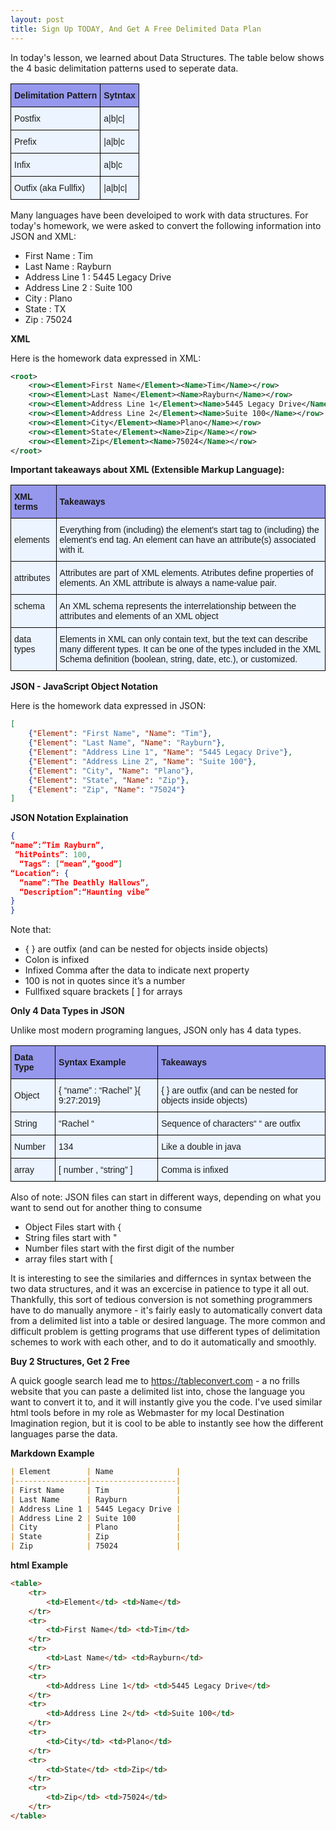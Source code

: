```yaml
---
layout: post
title: Sign Up TODAY, And Get A Free Delimited Data Plan
---
```


In today's lesson, we learned about Data Structures. The table below shows the 4 basic delimitation patterns used to seperate data. 

<style type="text/css">
.tg  {border-collapse:collapse;border-spacing:0;}
.tg td{font-family:Arial, sans-serif;font-size:14px;padding:10px 5px;border-style:solid;border-width:1px;overflow:hidden;word-break:normal;border-color:black;}
.tg th{font-family:Arial, sans-serif;font-size:14px;font-weight:normal;padding:10px 5px;border-style:solid;border-width:1px;overflow:hidden;word-break:normal;border-color:black;}
.tg .tg-zifs{font-weight:bold;background-color:#9698ed;text-align:left;vertical-align:middle}
.tg .tg-r6x4{background-color:#ecf4ff;text-align:left;vertical-align:middle}
.tg .tg-0qe0{background-color:#ecf4ff;text-align:left;vertical-align:top}
</style>
<table class="tg">
  <tr>
    <th class="tg-zifs">Delimitation Pattern</th>
    <th class="tg-zifs">Sytntax</th>
  </tr>
  <tr>
    <td class="tg-r6x4">Postfix  </td>
    <td class="tg-r6x4">a|b|c|</td>
  </tr>
  <tr>
    <td class="tg-r6x4">Prefix   </td>
    <td class="tg-r6x4">|a|b|c</td>
  </tr>
  <tr>
    <td class="tg-0qe0">Infix   </td>
    <td class="tg-0qe0">a|b|c</td>
  </tr>
  <tr>
    <td class="tg-0qe0">Outfix (aka Fullfix)  </td>
    <td class="tg-0qe0">|a|b|c|</td>
  </tr>
</table>


Many languages have been develoiped to work with data structures. For today's homework, we were asked to convert the following information into JSON and XML:

*  First Name : Tim 
*  Last Name : Rayburn 
*  Address Line 1 : 5445 Legacy Drive 
*  Address Line 2 : Suite 100
*  City : Plano 
*  State : TX 
*  Zip : 75024
 

**XML**

Here is the homework data expressed in XML:


```xml
<root>
    <row><Element>First Name</Element><Name>Tim</Name></row>
    <row><Element>Last Name</Element><Name>Rayburn</Name></row>
    <row><Element>Address Line 1</Element><Name>5445 Legacy Drive</Name></row>
    <row><Element>Address Line 2</Element><Name>Suite 100</Name></row>
    <row><Element>City</Element><Name>Plano</Name></row>
    <row><Element>State</Element><Name>Zip</Name></row>
    <row><Element>Zip</Element><Name>75024</Name></row>
</root>
```

**Important takeaways about XML (Extensible Markup Language):**


<style type="text/css">
.tg  {border-collapse:collapse;border-spacing:0;}
.tg td{font-family:Arial, sans-serif;font-size:14px;padding:10px 5px;border-style:solid;border-width:1px;overflow:hidden;word-break:normal;border-color:black;}
.tg th{font-family:Arial, sans-serif;font-size:14px;font-weight:normal;padding:10px 5px;border-style:solid;border-width:1px;overflow:hidden;word-break:normal;border-color:black;}
.tg .tg-zifs{font-weight:bold;background-color:#9698ed;text-align:left;vertical-align:middle}
.tg .tg-r6x4{background-color:#ecf4ff;text-align:left;vertical-align:middle}
.tg .tg-0qe0{background-color:#ecf4ff;text-align:left;vertical-align:top}
</style>
<table class="tg">
  <tr>
    <th class="tg-zifs">XML terms</th>
    <th class="tg-zifs">Takeaways</th>
  </tr>
  <tr>
    <td class="tg-r6x4">elements</td>
    <td class="tg-r6x4">Everything from (including) the element's start tag to (including) the element's end tag. An element can have an attribute(s) associated with it.</td>
  </tr>
  <tr>
    <td class="tg-r6x4">attributes</td>
    <td class="tg-r6x4">Attributes are part of XML elements. Atributes define properties of elements. An XML attribute is always a name-value pair.</td>
  </tr>
  <tr>
    <td class="tg-0qe0">schema</td>
    <td class="tg-0qe0">An XML schema represents the interrelationship between the attributes and elements of an XML object</td>
  </tr>
  <tr>
    <td class="tg-0qe0">data types</td>
    <td class="tg-0qe0">Elements in XML can only contain text, but the text can describe many different types. It can be one of the types included in the XML Schema definition (boolean, string, date, etc.), or customized.</td>
  </tr>
</table>


**JSON - JavaScript Object Notation**

Here is the homework data expressed in JSON:

```json
[
    {"Element": "First Name", "Name": "Tim"},
    {"Element": "Last Name", "Name": "Rayburn"},
    {"Element": "Address Line 1", "Name": "5445 Legacy Drive"},
    {"Element": "Address Line 2", "Name": "Suite 100"},
    {"Element": "City", "Name": "Plano"},
    {"Element": "State", "Name": "Zip"},
    {"Element": "Zip", "Name": "75024"}
]
```

**JSON Notation Explaination**

```json
{
“name”:”Tim Rayburn”, 
 “hitPoints”: 100,
  “Tags”: [“mean”,”good”] 
“Location”: {
  “name”:”The Deathly Hallows”,
  “Description”:“Haunting vibe”
}
}
```

Note that:
* {  } are outfix (and can be nested for objects inside objects)
* Colon is infixed
* Infixed Comma after the data to indicate next property
* 100 is not in quotes since it’s a number
* Fullfixed square brackets [  ] for arrays
                 

**Only 4 Data Types in JSON**

Unlike most modern programing langues, JSON only has 4 data types. 

<style type="text/css">
.tg  {border-collapse:collapse;border-spacing:0;}
.tg td{font-family:Arial, sans-serif;font-size:14px;padding:10px 5px;border-style:solid;border-width:1px;overflow:hidden;word-break:normal;border-color:black;}
.tg th{font-family:Arial, sans-serif;font-size:14px;font-weight:normal;padding:10px 5px;border-style:solid;border-width:1px;overflow:hidden;word-break:normal;border-color:black;}
.tg .tg-zifs{font-weight:bold;background-color:#9698ed;text-align:left;vertical-align:middle}
.tg .tg-r6x4{background-color:#ecf4ff;text-align:left;vertical-align:middle}
.tg .tg-0qe0{background-color:#ecf4ff;text-align:left;vertical-align:top}
</style>
<table class="tg">
  <tr>
    <th class="tg-zifs">Data Type</th>
    <th class="tg-zifs">Syntax Example</th>
    <th class="tg-zifs">Takeaways</th>
  </tr>
  <tr>
    <td class="tg-r6x4">Object</td>
    <td class="tg-r6x4">{ “name” : “Rachel” }{ 9:27:2019}</td>
    <td class="tg-r6x4">{ } are outfix (and can be nested for objects inside objects)</td>
  </tr>
  <tr>
    <td class="tg-r6x4">String</td>
    <td class="tg-r6x4">“Rachel “</td>
    <td class="tg-r6x4">Sequence of characters“ “ are outfix</td>
  </tr>
  <tr>
    <td class="tg-0qe0">Number</td>
    <td class="tg-0qe0">134</td>
    <td class="tg-0qe0">Like a double in java</td>
  </tr>
  <tr>
    <td class="tg-0qe0">array</td>
    <td class="tg-0qe0">[ number , “string” ]</td>
    <td class="tg-0qe0">Comma is infixed</td>
  </tr>
</table>


Also of note: JSON files can start in different ways, depending on what you want to send out for another thing to consume
* Object Files start with {
* String files start with "
* Number files start with the first digit of the number
* array files start with [


It is interesting to see the similaries and differnces in syntax between the two data structures, and it was an excercise in patience to type it all out. Thankfully, this sort of tedious conversion is not something programmers have to do manually anymore - it's fairly easly to automatically convert data from a delimited list into a table or desired language. The more common and difficult problem is getting programs that use different types of delimitation schemes to work with each other, and to do it automatically and smoothly.


**Buy 2 Structures, Get 2 Free**

A quick google search lead me to https://tableconvert.com - a no frills website that you can paste a delimited list into, chose the language you want to convert it to, and it will instantly give you the code. I've used similar html tools before in my role as Webmaster for my local Destination Imagination region, but it is cool to be able to instantly see how the different languages parse the data.

**Markdown Example**


```markdown
| Element        | Name              |
|----------------|-------------------|
| First Name     | Tim               |
| Last Name      | Rayburn           |
| Address Line 1 | 5445 Legacy Drive |
| Address Line 2 | Suite 100         |
| City           | Plano             |
| State          | Zip               |
| Zip            | 75024             |
```


**html Example**

```html
<table>
    <tr>        
        <td>Element</td> <td>Name</td>
    </tr>
    <tr>
        <td>First Name</td> <td>Tim</td>
    </tr>
    <tr>
        <td>Last Name</td> <td>Rayburn</td>
    </tr>
    <tr>
        <td>Address Line 1</td> <td>5445 Legacy Drive</td>
    </tr>
    <tr>
        <td>Address Line 2</td> <td>Suite 100</td>
    </tr>
    <tr>
        <td>City</td> <td>Plano</td>
    </tr>
    <tr>
        <td>State</td> <td>Zip</td>
    </tr>
    <tr>
        <td>Zip</td> <td>75024</td>
    </tr>
</table>
```





